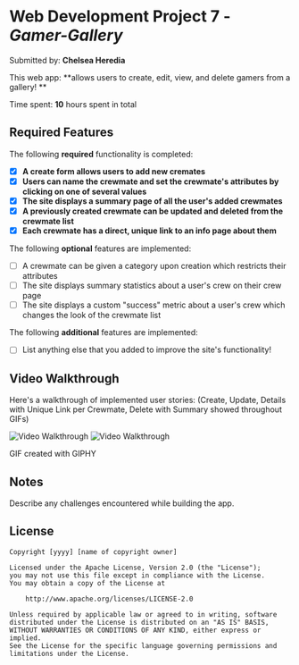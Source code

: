 # Web Development Project 7 - *Gamer-Gallery*

Submitted by: **Chelsea Heredia**

This web app: **allows users to create, edit, view, and delete gamers from a gallery! **

Time spent: **10** hours spent in total

## Required Features

The following **required** functionality is completed:

- [X] **A create form allows users to add new cremates**
- [X] **Users can name the crewmate and set the crewmate's attributes by clicking on one of several values**
- [X] **The site displays a summary page of all the user's added crewmates**
- [X] **A previously created crewmate can be updated and deleted from the crewmate list**
- [X] **Each crewmate has a direct, unique link to an info page about them**

The following **optional** features are implemented:

- [ ] A crewmate can be given a category upon creation which restricts their attributes
- [ ] The site displays summary statistics about a user's crew on their crew page 
- [ ] The site displays a custom "success" metric about a user's crew which changes the look of the crewmate list

The following **additional** features are implemented:

* [ ] List anything else that you added to improve the site's functionality!

## Video Walkthrough

Here's a walkthrough of implemented user stories: (Create, Update, Details with Unique Link per Crewmate, Delete with Summary showed throughout GIFs)

<img src='https://media.giphy.com/media/v1.Y2lkPTc5MGI3NjExNWVjMDFmMjExOWI3MmU5MjdmNmU0ZjY1MDJlYzQzMTg2NzgyMDljYyZjdD1n/hvouwUe3M7L4Pn9Jd7/giphy.gif' title='Video Walkthrough' width='' alt='Video Walkthrough' />

<img src='https://media.giphy.com/media/v1.Y2lkPTc5MGI3NjExYmM0N2QwMmQ0OWJjOGViNTExZTU4MzgzNzM3YjNjNmE3YmM0Zjg4YyZjdD1n/1mE8lyTImhIbAVDg9a/giphy.gif' title='Video Walkthrough' width='' alt='Video Walkthrough' />

<!-- Replace this with whatever GIF tool you used! -->
GIF created with GIPHY  
<!-- Recommended tools:
[Kap](https://getkap.co/) for macOS
[ScreenToGif](https://www.screentogif.com/) for Windows
[peek](https://github.com/phw/peek) for Linux. -->

## Notes

Describe any challenges encountered while building the app.

## License

    Copyright [yyyy] [name of copyright owner]

    Licensed under the Apache License, Version 2.0 (the "License");
    you may not use this file except in compliance with the License.
    You may obtain a copy of the License at

        http://www.apache.org/licenses/LICENSE-2.0

    Unless required by applicable law or agreed to in writing, software
    distributed under the License is distributed on an "AS IS" BASIS,
    WITHOUT WARRANTIES OR CONDITIONS OF ANY KIND, either express or implied.
    See the License for the specific language governing permissions and
    limitations under the License.
